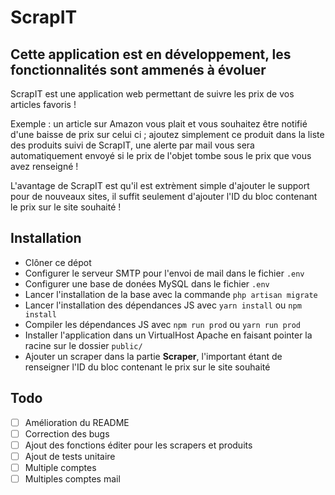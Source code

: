 # ScrapIT

## Cette application est en développement, les fonctionnalités sont ammenés à évoluer

<p>ScrapIT est une application web permettant de suivre les prix de vos articles favoris !</p>
<p>Exemple : un article sur Amazon vous plait et vous souhaitez être notifié d'une baisse de prix sur celui ci ; ajoutez simplement ce produit dans la liste des produits suivi de ScrapIT, une alerte par mail vous sera automatiquement envoyé si le prix de l'objet tombe sous le prix que vous avez renseigné !</p>
<p>L'avantage de ScrapIT est qu'il est extrèment simple d'ajouter le support pour de nouveaux sites, il suffit seulement d'ajouter l'ID du bloc contenant le prix sur le site souhaité !</p>

## Installation

 - Clôner ce dépot
 - Configurer le serveur SMTP pour l'envoi de mail dans le fichier ```.env```
 - Configurer une base de donées MySQL dans le fichier ```.env```
 - Lancer l'installation de la base avec la commande ```php artisan migrate```
 - Lancer l'installation des dépendances JS avec ```yarn install``` ou ```npm install```
 - Compiler les dépendances JS avec ```npm run prod``` ou ```yarn run prod```
 - Installer l'application dans un VirtualHost Apache en faisant pointer la racine sur le dossier ```public/```
 - Ajouter un scraper dans la partie **Scraper**, l'important étant de renseigner l'ID du bloc contenant le prix sur le site souhaité

## Todo

 - [ ] Amélioration du README
 - [ ] Correction des bugs
 - [ ] Ajout des fonctions éditer pour les scrapers et produits
 - [ ] Ajout de tests unitaire
 - [ ] Multiple comptes
 - [ ] Multiples comptes mail
